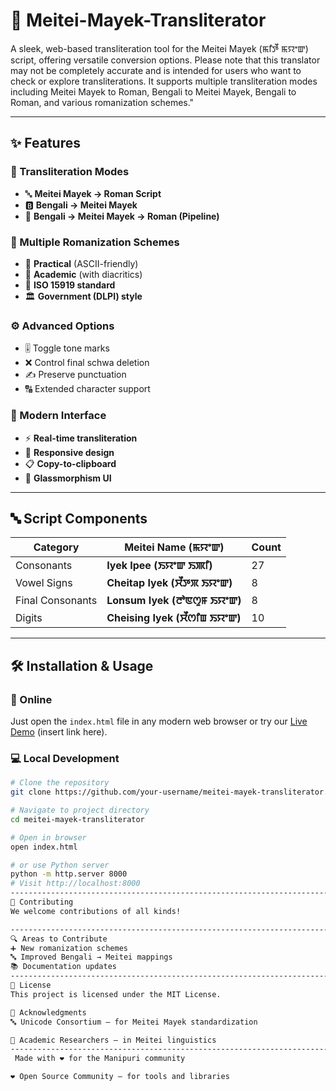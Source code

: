 # 🌸 Meitei-Mayek-Transliterator

A sleek, web-based transliteration tool for the Meitei Mayek (ꯃꯤꯇꯩ ꯃꯌꯦꯛ) script, offering versatile conversion options. Please note that this translator may not be completely accurate and is intended for users who want to check or explore transliterations. It supports multiple transliteration modes including Meitei Mayek to Roman, Bengali to Meitei Mayek, Bengali to Roman, and various romanization schemes."

---

## ✨ Features

### 🔄 Transliteration Modes
- 🔤 **Meitei Mayek → Roman Script**
- 🅱️ **Bengali → Meitei Mayek**
- 🔁 **Bengali → Meitei Mayek → Roman (Pipeline)**

### 📝 Multiple Romanization Schemes
- 🔹 **Practical** (ASCII-friendly)
- 🔸 **Academic** (with diacritics)
- 🧩 **ISO 15919 standard**
- 🏛️ **Government (DLPI) style**

### ⚙️ Advanced Options
- 🎚️ Toggle tone marks
- ❌ Control final schwa deletion
- ✍️ Preserve punctuation
- 🔠 Extended character support

### 🎨 Modern Interface
- ⚡ **Real-time transliteration**
- 📱 **Responsive design**
- 📋 **Copy-to-clipboard**
- 🧊 **Glassmorphism UI**

---

## 🔤 Script Components

| Category             | Meitei Name (ꯃꯌꯦꯛ)               | Count |
|----------------------|----------------------------------|--------|
| Consonants           | **Iyek Ipee (ꯏꯌꯦꯛ ꯏꯄꯤ)**        | 27     |
| Vowel Signs          | **Cheitap Iyek (ꯆꯩꯇꯞ ꯏꯌꯦꯛ)**   | 8      |
| Final Consonants     | **Lonsum Iyek (ꯂꯣꯟꯁꯨꯝ ꯏꯌꯦꯛ)** | 8      |
| Digits               | **Cheising Iyek (ꯆꯩꯁꯤꯡ ꯏꯌꯦꯛ)** | 10     |

---

## 🛠️ Installation & Usage

### 🔗 Online
Just open the `index.html` file in any modern web browser or try our [Live Demo](#) (insert link here).

### 💻 Local Development

```bash
# Clone the repository
git clone https://github.com/your-username/meitei-mayek-transliterator.git

# Navigate to project directory
cd meitei-mayek-transliterator

# Open in browser
open index.html

# or use Python server
python -m http.server 8000
# Visit http://localhost:8000
--------------------------------------------------------------------------------------------
🤝 Contributing
We welcome contributions of all kinds!

-------------------------------------------------------------------------------------------
🔍 Areas to Contribute
➕ New romanization schemes
🔤 Improved Bengali → Meitei mappings
📚 Documentation updates
---------------------------------------------------------------------------------------------------
📄 License
This project is licensed under the MIT License.

🙏 Acknowledgments
🔤 Unicode Consortium – for Meitei Mayek standardization

🧠 Academic Researchers – in Meitei linguistics
---------------------------------------------------------------------------------------------
 Made with ❤️ for the Manipuri community

❤️ Open Source Community – for tools and libraries
